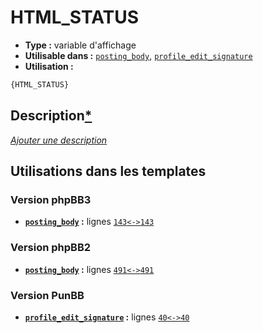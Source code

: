 # HTML_STATUS
* __Type :__ variable d'affichage
* __Utilisable dans :__ [`posting_body`](../tpl/posting_body.md#readme), [`profile_edit_signature`](../tpl/profile_edit_signature.md#readme)
* __Utilisation :__

```html
{HTML_STATUS}
```

## Description[*](https://fa-tvars.appspot.com/var/HTML_STATUS)
[*Ajouter une description*](https://fa-tvars.appspot.com/var/HTML_STATUS)

## Utilisations dans les templates

### Version phpBB3
* __[`posting_body`](../tpl/posting_body.md#readme) :__ lignes [`143`](../src/prosilver/posting_body.tpl#L143)[`<->`](../src/prosilver/posting_body.tpl#L143-L143)[`143`](../src/prosilver/posting_body.tpl#L143)

### Version phpBB2
* __[`posting_body`](../tpl/posting_body.md#readme) :__ lignes [`491`](../src/subsilver/posting_body.tpl#L491)[`<->`](../src/subsilver/posting_body.tpl#L491-L491)[`491`](../src/subsilver/posting_body.tpl#L491)

### Version PunBB
* __[`profile_edit_signature`](../tpl/profile_edit_signature.md#readme) :__ lignes [`40`](../src/punbb/profile_edit_signature.tpl#L40)[`<->`](../src/punbb/profile_edit_signature.tpl#L40-L40)[`40`](../src/punbb/profile_edit_signature.tpl#L40)

